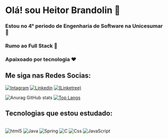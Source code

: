 
# Olá! sou Heitor Brandolin 👋

### Estou no 4° periodo de Engenharia de Software na Unicesumar 📜
### Rumo ao Full Stack 🚀
### Apaixoado por tecnologia ❤️

## Me siga nas Redes Socias:
[![Intagram](https://img.shields.io/badge/Instagram-E4405F?style=for-the-badge&logo=instagram&logoColor=whit)](https://www.instagram.com/tor_brandolin/)
[![Linkedin](https://img.shields.io/badge/LinkedIn-0077B5?style=for-the-badge&logo=linkedin&logoColor=white)](https://www.linkedin.com/in/heitor-brandolin/)
[![(Linketree)](https://img.shields.io/badge/linktree-39E09B?style=for-the-badge&logo=linktree&logoColor=white)](https://linktr.ee/Code_tor)

![Anurag GitHub stats][def]
[![Top Langs](https://github-readme-stats.vercel.app/api/top-langs/?username=devhetor&layout=compact)][def2]


## Tecnologias que estou estudado:
<div style="display: inline_block"><br/>
    <img align="ceter" alt="html5" src="https://img.shields.io/badge/HTML-239120?style=for-the-badge&logo=html5&logoColor=white"/>
    <img align="ceter" alt="Java" src="https://img.shields.io/badge/Java-ED8B00?style=for-the-badge&logo=java&logoColor=white"/>
    <img align="ceter" alt="Spring" src="https://img.shields.io/badge/Spring-6DB33F?style=for-the-badge&logo=spring&logoColor=white"/>
    <img align="ceter" alt="C" src="https://img.shields.io/badge/C-00599C?style=for-the-badge&logo=c&logoColor=whit"/>
    <img align="ceter" alt="Css" src="https://img.shields.io/badge/CSS-239120?&style=for-the-badge&logo=css3&logoColor=white"/>
    <img align="ceter" alt="JavaScript" src="https://img.shields.io/badge/JavaScript-323330?style=for-the-badge&logo=javascript&logoColor=F7DF1E"/>
</div><br/>

[def]: https://github-readme-stats.vercel.app/api?username=Devhetor&show_icons=true&theme=radical
[def2]: https://github.com/anuraghazra/github-readme-stats

